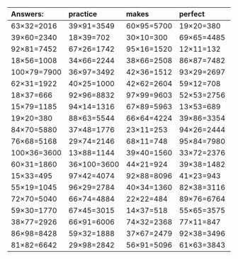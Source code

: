 | Answers: | practice | makes | perfect | ! |
| :--- | :--- | :--- | :--- | :--- |
| 63×32=2016 | 39×91=3549 | 60×95=5700 | 19×20=380 | 51×50=2550 | 
| 39×60=2340 | 18×39=702 | 30×10=300 | 69×65=4485 | 56×68=3808 | 
| 92×81=7452 | 67×26=1742 | 95×16=1520 | 12×11=132 | 28×12=336 | 
| 18×56=1008 | 34×66=2244 | 38×66=2508 | 86×87=7482 | 99×48=4752 | 
| 100×79=7900 | 36×97=3492 | 42×36=1512 | 93×29=2697 | 49×21=1029 | 
| 62×31=1922 | 40×25=1000 | 42×62=2604 | 59×12=708 | 72×57=4104 | 
| 18×37=666 | 92×96=8832 | 97×99=9603 | 52×53=2756 | 17×33=561 | 
| 15×79=1185 | 94×14=1316 | 67×89=5963 | 13×53=689 | 22×91=2002 | 
| 19×20=380 | 88×63=5544 | 66×64=4224 | 39×86=3354 | 86×66=5676 | 
| 84×70=5880 | 37×48=1776 | 23×11=253 | 94×26=2444 | 59×72=4248 | 
| 76×68=5168 | 29×74=2146 | 68×11=748 | 95×84=7980 | 24×71=1704 | 
| 100×36=3600 | 13×88=1144 | 39×40=1560 | 33×72=2376 | 15×72=1080 | 
| 60×31=1860 | 36×100=3600 | 44×21=924 | 39×38=1482 | 76×35=2660 | 
| 15×33=495 | 97×42=4074 | 92×88=8096 | 41×23=943 | 100×28=2800 | 
| 55×19=1045 | 96×29=2784 | 40×34=1360 | 82×38=3116 | 54×59=3186 | 
| 72×70=5040 | 66×74=4884 | 22×22=484 | 89×76=6764 | 16×78=1248 | 
| 59×30=1770 | 67×45=3015 | 14×37=518 | 55×65=3575 | 33×86=2838 | 
| 38×77=2926 | 66×91=6006 | 74×32=2368 | 77×11=847 | 86×80=6880 | 
| 86×98=8428 | 59×32=1888 | 37×67=2479 | 92×38=3496 | 65×24=1560 | 
| 81×82=6642 | 29×98=2842 | 56×91=5096 | 61×63=3843 | 10×45=450 | 
